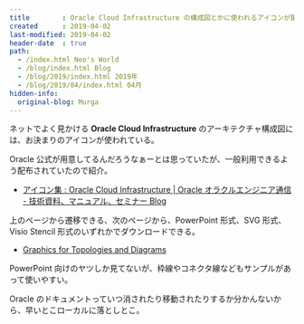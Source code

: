 ```yaml
---
title        : Oracle Cloud Infrastructure の構成図とかに使われるアイコンが配布されていた
created      : 2019-04-02
last-modified: 2019-04-02
header-date  : true
path:
  - /index.html Neo's World
  - /blog/index.html Blog
  - /blog/2019/index.html 2019年
  - /blog/2019/04/index.html 04月
hidden-info:
  original-blog: Murga
---
```


ネットでよく見かける **Oracle Cloud Infrastructure** のアーキテクチャ構成図には、お決まりのアイコンが使われている。

Oracle 公式が用意してるんだろうなぁーとは思っていたが、一般利用できるよう配布されていたので紹介。

- [アイコン集 : Oracle Cloud Infrastructure | Oracle オラクルエンジニア通信 - 技術資料、マニュアル、セミナー Blog](https://blogs.oracle.com/oracle4engineer/column_oci_graphics)

上のページから遷移できる、次のページから、PowerPoint 形式、SVG 形式、Visio Stencil 形式のいずれかでダウンロードできる。

- [Graphics for Topologies and Diagrams](https://docs.us-phoenix-1.oraclecloud.com/Content/General/Reference/graphicsfordiagrams.htm)

PowerPoint 向けのヤツしか見てないが、枠線やコネクタ線などもサンプルがあって使いやすい。

Oracle のドキュメントっていつ消されたり移動されたりするか分かんないから、早いとこローカルに落としとこ。
